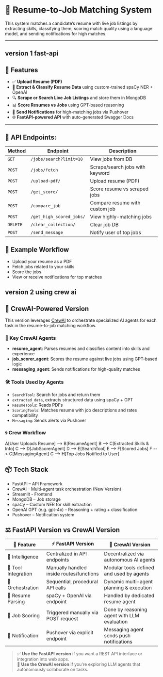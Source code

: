 # 📄 Resume-to-Job Matching System

This system matches a candidate’s resume with live job listings by extracting skills, classifying them, scoring match quality using a language model, and sending notifications for high matches.

---
## **version 1 fast-api**
## 🚀 Features

- ✅ **Upload Resume (PDF)**
- 🧠 **Extract & Classify Resume Data** using custom-trained spaCy NER + OpenAI
- 🔍 **Scrape or Search Live Job Listings** and store them in MongoDB
- 📊 **Score Resumes vs Jobs** using GPT-based reasoning
- 🔔 **Send Notifications** for high-matching jobs via Pushover
- 🌐 **FastAPI-powered API** with auto-generated Swagger Docs

---

## 🔄 API Endpoints:
| Method   | Endpoint                 | Description                     |
| -------- | ------------------------ | ------------------------------- |
| `GET`    | `/jobs/search?limit=10`  | View jobs from DB               |
| `POST`   | `/jobs/fetch`            | Scrape/search jobs with keyword |
| `POST`   | `/upload-pdf/`           | Upload resume (PDF)             |
| `POST`   | `/get_score/`            | Score resume vs scraped jobs    |
| `POST`   | `/compare_job`           | Compare resume with custom job  |
| `POST`   | `/get_high_scored_jobs/` | View highly-matching jobs       |
| `DELETE` | `/clear_collection/`     | Clear job DB                    |
| `POST`   | `/send_message`          | Notify user of top jobs         |

## 🧪 Example Workflow
 - Upload your resume as a PDF
 - Fetch jobs related to your skills
 - Score the jobs
 - View or receive notifications for top matches

## **version 2 using crew ai**
## 🤖 CrewAI-Powered Version

This version leverages [CrewAI](https://crewai.com) to orchestrate specialized AI agents for each task in the resume-to-job matching workflow.

### 🔧 Key CrewAI Agents

- **resume_agent**: Parses resumes and classifies content into skills and experience
- **job_scorer_agent**: Scores the resume against live jobs using GPT-based logic
- **messaging_agent**: Sends notifications for high-quality matches

### 🛠️ Tools Used by Agents
- `SearchTool`: Search for jobs and return them
- `extracted_data`, extracts structured data using spaCy + GPT
- `ResumeTools`: Reads PDFs
- `ScoringTools`: Matches resume with job descriptions and rates compatibility
- `Messaging`: Sends alerts via Pushover

### 🌀 Crew Workflow
  A[User Uploads Resume] --> B[ResumeAgent]
  B --> C[Extracted Skills & Info]
  C --> D[JobScorerAgent]
  D --> E[SearchTool]
  E --> F[Scored Jobs]
  F --> G[MessagingAgent]
  G --> H[Top Jobs Notified to User]

## 📦 Tech Stack
 - FastAPI – API Framework
 - CrewAI – Multi-agent task orchestration (New Version)
 - Streamlit - Frontend
 - MongoDB – Job storage
 - spaCy – Custom NER for skill extraction
 - OpenAI GPT (e.g. gpt-4o) – Reasoning + rating + classification
 - Pushover – Notification system


## ⚖️ FastAPI Version vs CrewAI Version

| 🔧 Feature              | ⚡ FastAPI Version                           | 🤖 CrewAI Version                             |
|------------------------|---------------------------------------------|-----------------------------------------------|
| 🧠 Intelligence         | Centralized in API endpoints                | Decentralized via autonomous AI agents        |
| 🧰 Tool Integration     | Manually handled inside routes/functions    | Modular tools defined and used by agents      |
| 📡 Orchestration        | Sequential, procedural API calls            | Dynamic multi-agent planning & execution      |
| 🧾 Resume Parsing       | spaCy + OpenAI via endpoint                 | Handled by dedicated resume agent             |
| 🧮 Job Scoring          | Triggered manually via POST request         | Done by reasoning agent with LLM evaluation   |
| 🔔 Notification         | Pushover via explicit endpoint              | Messaging agent sends push notifications      |


> ✅ **Use the FastAPI version** if you want a REST API interface or integration into web apps.  
> 🤖 **Use the CrewAI version** if you're exploring LLM agents that autonomously collaborate on tasks.
